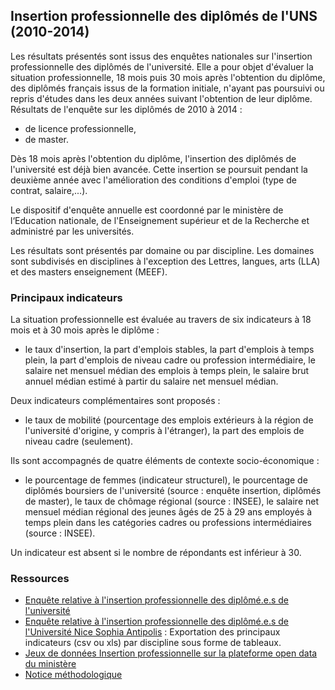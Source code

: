 ## Insertion professionnelle des diplômés de l'UNS (2010-2014) ##

Les résultats présentés sont issus des enquêtes nationales sur l'insertion professionnelle des diplômés de l'université.
Elle a pour objet d'évaluer la situation professionnelle, 18 mois puis 30 mois après l'obtention du diplôme, des diplômés français issus de la formation initiale, n'ayant pas poursuivi ou repris d'études dans les deux années suivant l'obtention de leur diplôme.
Résultats de l'enquête sur les diplômés de 2010 à 2014 :
 * de licence professionnelle,
 * de master.

 
Dès 18 mois après l'obtention du diplôme, l'insertion des diplômés de l'université est déjà bien avancée.
Cette insertion se poursuit pendant la deuxième année avec l'amélioration des conditions d'emploi (type de contrat, salaire,...). 

Le dispositif d'enquête annuelle est coordonné par le ministère de l‘Education nationale, de l'Enseignement supérieur et de la Recherche et administré par les universités.

Les résultats sont présentés par domaine ou par discipline.
Les domaines sont subdivisés en disciplines à l'exception des Lettres, langues, arts (LLA) et des masters enseignement (MEEF).

### Principaux indicateurs ###

La situation professionnelle est évaluée au travers de six indicateurs à 18 mois et à 30 mois après le diplôme :
* le taux d'insertion, la part d'emplois stables, la part d'emplois à temps plein, la part d'emplois de niveau cadre ou profession intermédiaire, le salaire net mensuel médian des emplois à temps plein, le salaire brut annuel médian estimé à partir du salaire net mensuel médian.

Deux indicateurs complémentaires sont proposés :
* le taux de mobilité (pourcentage des emplois extérieurs à la région de l'université d'origine, y compris à l'étranger), la part des emplois de niveau cadre (seulement).

Ils sont accompagnés de quatre éléments de contexte socio-économique :
* le pourcentage de femmes (indicateur structurel), le pourcentage de diplômés boursiers de l'université (source : enquête insertion, diplômés de master), le taux de chômage régional (source : INSEE), le salaire net mensuel médian régional des jeunes âgés de 25 à 29 ans employés à temps plein dans les catégories cadres ou professions intermédiaires (source : INSEE).

Un indicateur est absent si le nombre de répondants est inférieur à 30.

### Ressources ###

* [Enquête relative à l'insertion professionnelle des diplômé.e.s de l'université](https://data.enseignementsup-recherche.gouv.fr/pages/insertion_professionnelle/)
* [Enquête relative à l'insertion professionnelle des diplômé.e.s de l'Université Nice Sophia Antipolis](https://data.enseignementsup-recherche.gouv.fr/pages/insertion_professionnelle_etablissements/?disjunctive.discipline2&refine.diplome=MASTER_LMD&refine.annee=2014&refine.numero_de_l_etablissement=0060931E&sort=code_de_la_discipline) :  Exportation des principaux indicateurs (csv ou xls) par discipline sous forme de tableaux.
* [Jeux de données Insertion professionnelle sur la plateforme open data du ministère](https://data.enseignementsup-recherche.gouv.fr/explore/?sort=modified&q=insertion)
* [Notice méthodologique](https://dataesr.fr/fichiers/methodologie_2017.pdf)
